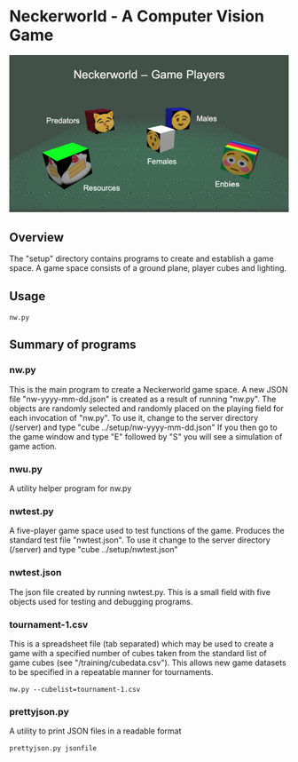 # Neckerworld - A Computer Vision Game

![Neckerworld Player Cubesl](../images/Neckerworld-players.png)

## Overview

The "setup" directory contains programs to create and establish a game space.
A game space consists of a ground plane, player cubes and lighting.

## Usage

```
nw.py
```

## Summary of programs

### nw.py
This is the main program to create a Neckerworld game space.
A new JSON file "nw-yyyy-mm-dd.json" is created as a result of running "nw.py".
The objects are randomly selected and randomly placed on the playing field for each invocation of "nw.py".
To use it, change to the server directory (/server) and type "cube ../setup/nw-yyyy-mm-dd.json"
If you then go to the game window and type "E" followed by "S" you will see a simulation of game action.

### nwu.py
A utility helper program for nw.py

### nwtest.py
A five-player game space used to test functions of the game.
Produces the standard test file "nwtest.json".
To use it change to the server directory (/server) and type "cube ../setup/nwtest.json"

### nwtest.json
The json file created by running nwtest.py.
This is a small field with five objects used for testing and debugging programs.

### tournament-1.csv
This is a spreadsheet file (tab separated) which may be used to create a game with a specified number of cubes taken from the standard list of game cubes (see "/training/cubedata.csv").
This allows new game datasets to be specified in a repeatable manner for tournaments.

```
nw.py --cubelist=tournament-1.csv
```

### prettyjson.py
A utility to print JSON files in a readable format

```
prettyjson.py jsonfile
```
